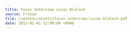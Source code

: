 ```yaml
---
title: Focus Interview Lucas Blalock
source: Frieze
file: /content/assets/focus-interview-lucas-blalock.pdf
date: 2013-01-01 12:00:00 +0000
---
```

